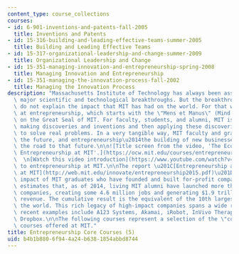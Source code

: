 ```yaml
---
content_type: course_collections
courses:
- id: 6-901-inventions-and-patents-fall-2005
  title: Inventions and Patents
- id: 15-316-building-and-leading-effective-teams-summer-2005
  title: Building and Leading Effective Teams
- id: 15-317-organizational-leadership-and-change-summer-2009
  title: Organizational Leadership and Change
- id: 15-351-managing-innovation-and-entrepreneurship-spring-2008
  title: Managing Innovation and Entrepreneurship
- id: 15-351-managing-the-innovation-process-fall-2002
  title: Managing the Innovation Process
description: "Massachusetts Institute of Technology has always been associated with\
  \ major scientific and technological breakthroughs. But the breakthroughs alone\
  \ do not explain the impact that MIT has had on the world. For that we have to look\
  \ at entrepreneurship, which starts with the \"Mens et Manus\" (Mind and Hand) slogan\
  \ on the Great Seal of MIT. For faculty, students, and alumni, MIT is all about\
  \ making discoveries and inventions and then applying these discoveries and inventions\
  \ to solve real problems. In a very tangible way, MIT faculty and graduates invent\
  \ the future, and entrepreneurship\u2014the building of new businesses\u2014is often\
  \ the road to that future.\n\n![Title screen from the video, 'The Ecosystem: Nurturing\
  \ Entrepreneurship at MIT'.](https://ocw.mit.edu/courses/entrepreneurship/ecosystem_slate2.png)\
  \  \n[Watch this video introduction](https://www.youtube.com/watch?v=WSkDqpBctfA)\
  \ to entrepreneurship at MIT.\n\nThe report \u201C[Entrepreneurship and Innovation\
  \ at MIT](http://web.mit.edu/innovate/entrepreneurship2015.pdf)\u201D examines the\
  \ impact of MIT graduates who have founded and built for-profit companies. The report\
  \ estimates that, as of 2014, living MIT alumni have launched more than 30,000 active\
  \ companies, creating some 4.6 million jobs and generating $1.9 trillion in annual\
  \ revenue. The cumulative result is the equivalent of the 10th largest economy in\
  \ the world. This rich legacy of high-impact companies spans a wide range of industries;\
  \ recent examples include A123 Systems, Akamai, iRobot, InVivo Therapeutics and\
  \ Dropbox.\n\nThe following courses represent a selection of the \"core\" entrepreneurship-related\
  \ courses offered at MIT."
title: Entrepreneurship Core Courses (5)
uid: b4b1b880-6f94-4a24-b638-1854abbd8744
---
```

